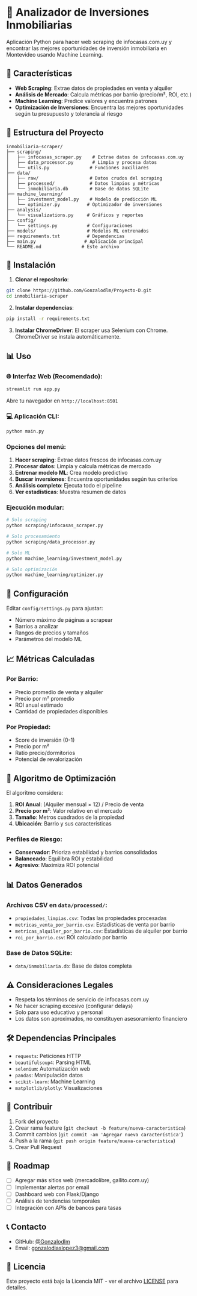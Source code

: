 # 🏡 Analizador de Inversiones Inmobiliarias

Aplicación Python para hacer web scraping de infocasas.com.uy y encontrar las mejores oportunidades de inversión inmobiliaria en Montevideo usando Machine Learning.

## 🎯 Características

- **Web Scraping**: Extrae datos de propiedades en venta y alquiler
- **Análisis de Mercado**: Calcula métricas por barrio (precio/m², ROI, etc.)
- **Machine Learning**: Predice valores y encuentra patrones
- **Optimización de Inversiones**: Encuentra las mejores oportunidades según tu presupuesto y tolerancia al riesgo

## 📁 Estructura del Proyecto

```
inmobiliaria-scraper/
├── scraping/
│   ├── infocasas_scraper.py    # Extrae datos de infocasas.com.uy
│   ├── data_processor.py       # Limpia y procesa datos
│   └── utils.py               # Funciones auxiliares
├── data/
│   ├── raw/                   # Datos crudos del scraping
│   ├── processed/             # Datos limpios y métricas
│   └── inmobiliaria.db        # Base de datos SQLite
├── machine_learning/
│   ├── investment_model.py    # Modelo de predicción ML
│   └── optimizer.py          # Optimizador de inversiones
├── analysis/
│   └── visualizations.py     # Gráficos y reportes
├── config/
│   └── settings.py           # Configuraciones
├── models/                   # Modelos ML entrenados
├── requirements.txt          # Dependencias
├── main.py                  # Aplicación principal
└── README.md               # Este archivo
```

## 🚀 Instalación

1. **Clonar el repositorio**:
```bash
git clone https://github.com/Gonzalodlm/Proyecto-D.git
cd inmobiliaria-scraper
```

2. **Instalar dependencias**:
```bash
pip install -r requirements.txt
```

3. **Instalar ChromeDriver**:
El scraper usa Selenium con Chrome. ChromeDriver se instala automáticamente.

## 📊 Uso

### 🌐 Interfaz Web (Recomendado):
```bash
streamlit run app.py
```
Abre tu navegador en `http://localhost:8501`

### 💻 Aplicación CLI:
```bash
python main.py
```

### Opciones del menú:

1. **Hacer scraping**: Extrae datos frescos de infocasas.com.uy
2. **Procesar datos**: Limpia y calcula métricas de mercado
3. **Entrenar modelo ML**: Crea modelo predictivo
4. **Buscar inversiones**: Encuentra oportunidades según tus criterios
5. **Análisis completo**: Ejecuta todo el pipeline
6. **Ver estadísticas**: Muestra resumen de datos

### Ejecución modular:

```bash
# Solo scraping
python scraping/infocasas_scraper.py

# Solo procesamiento
python scraping/data_processor.py

# Solo ML
python machine_learning/investment_model.py

# Solo optimización
python machine_learning/optimizer.py
```

## 🔧 Configuración

Editar `config/settings.py` para ajustar:

- Número máximo de páginas a scrapear
- Barrios a analizar
- Rangos de precios y tamaños
- Parámetros del modelo ML

## 📈 Métricas Calculadas

### Por Barrio:
- Precio promedio de venta y alquiler
- Precio por m² promedio
- ROI anual estimado
- Cantidad de propiedades disponibles

### Por Propiedad:
- Score de inversión (0-1)
- Precio por m²
- Ratio precio/dormitorios
- Potencial de revalorización

## 🤖 Algoritmo de Optimización

El algoritmo considera:

1. **ROI Anual**: (Alquiler mensual × 12) / Precio de venta
2. **Precio por m²**: Valor relativo en el mercado
3. **Tamaño**: Metros cuadrados de la propiedad
4. **Ubicación**: Barrio y sus características

### Perfiles de Riesgo:

- **Conservador**: Prioriza estabilidad y barrios consolidados
- **Balanceado**: Equilibra ROI y estabilidad
- **Agresivo**: Maximiza ROI potencial

## 📊 Datos Generados

### Archivos CSV en `data/processed/`:
- `propiedades_limpias.csv`: Todas las propiedades procesadas
- `metricas_venta_por_barrio.csv`: Estadísticas de venta por barrio
- `metricas_alquiler_por_barrio.csv`: Estadísticas de alquiler por barrio
- `roi_por_barrio.csv`: ROI calculado por barrio

### Base de Datos SQLite:
- `data/inmobiliaria.db`: Base de datos completa

## ⚠️ Consideraciones Legales

- Respeta los términos de servicio de infocasas.com.uy
- No hacer scraping excesivo (configurar delays)
- Solo para uso educativo y personal
- Los datos son aproximados, no constituyen asesoramiento financiero

## 🛠️ Dependencias Principales

- `requests`: Peticiones HTTP
- `beautifulsoup4`: Parsing HTML
- `selenium`: Automatización web
- `pandas`: Manipulación datos
- `scikit-learn`: Machine Learning
- `matplotlib/plotly`: Visualizaciones

## 🤝 Contribuir

1. Fork del proyecto
2. Crear rama feature (`git checkout -b feature/nueva-caracteristica`)
3. Commit cambios (`git commit -am 'Agregar nueva característica'`)
4. Push a la rama (`git push origin feature/nueva-caracteristica`)
5. Crear Pull Request

## 📝 Roadmap

- [ ] Agregar más sitios web (mercadolibre, gallito.com.uy)
- [ ] Implementar alertas por email
- [ ] Dashboard web con Flask/Django
- [ ] Análisis de tendencias temporales
- [ ] Integración con APIs de bancos para tasas

## 📞 Contacto

- GitHub: [@Gonzalodlm](https://github.com/Gonzalodlm)
- Email: gonzalodiaslopez3@gmail.com

## 📄 Licencia

Este proyecto está bajo la Licencia MIT - ver el archivo [LICENSE](LICENSE) para detalles.